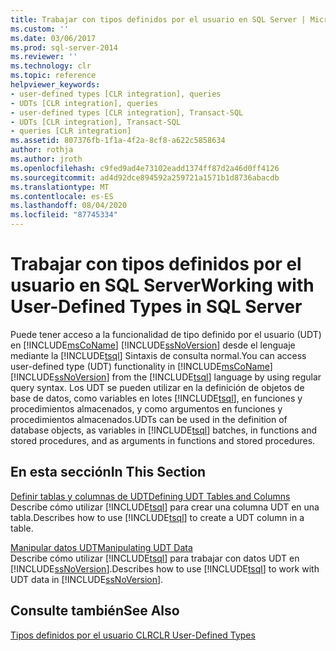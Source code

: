 ```yaml
---
title: Trabajar con tipos definidos por el usuario en SQL Server | Microsoft Docs
ms.custom: ''
ms.date: 03/06/2017
ms.prod: sql-server-2014
ms.reviewer: ''
ms.technology: clr
ms.topic: reference
helpviewer_keywords:
- user-defined types [CLR integration], queries
- UDTs [CLR integration], queries
- user-defined types [CLR integration], Transact-SQL
- UDTs [CLR integration], Transact-SQL
- queries [CLR integration]
ms.assetid: 807376fb-1f1a-4f2a-8cf8-a622c5858634
author: rothja
ms.author: jroth
ms.openlocfilehash: c9fed9ad4e73102eadd1374ff87d2a46d0ff4126
ms.sourcegitcommit: ad4d92dce894592a259721a1571b1d8736abacdb
ms.translationtype: MT
ms.contentlocale: es-ES
ms.lasthandoff: 08/04/2020
ms.locfileid: "87745334"
---
```

# <a name="working-with-user-defined-types-in-sql-server"></a><span data-ttu-id="4ef56-102">Trabajar con tipos definidos por el usuario en SQL Server</span><span class="sxs-lookup"><span data-stu-id="4ef56-102">Working with User-Defined Types in SQL Server</span></span>
  <span data-ttu-id="4ef56-103">Puede tener acceso a la funcionalidad de tipo definido por el usuario (UDT) en [!INCLUDE[msCoName](../../includes/msconame-md.md)] [!INCLUDE[ssNoVersion](../../includes/ssnoversion-md.md)] desde el lenguaje mediante la [!INCLUDE[tsql](../../includes/tsql-md.md)] Sintaxis de consulta normal.</span><span class="sxs-lookup"><span data-stu-id="4ef56-103">You can access user-defined type (UDT) functionality in [!INCLUDE[msCoName](../../includes/msconame-md.md)] [!INCLUDE[ssNoVersion](../../includes/ssnoversion-md.md)] from the [!INCLUDE[tsql](../../includes/tsql-md.md)] language by using regular query syntax.</span></span> <span data-ttu-id="4ef56-104">Los UDT se pueden utilizar en la definición de objetos de base de datos, como variables en lotes [!INCLUDE[tsql](../../includes/tsql-md.md)], en funciones y procedimientos almacenados, y como argumentos en funciones y procedimientos almacenados.</span><span class="sxs-lookup"><span data-stu-id="4ef56-104">UDTs can be used in the definition of database objects, as variables in [!INCLUDE[tsql](../../includes/tsql-md.md)] batches, in functions and stored procedures, and as arguments in functions and stored procedures.</span></span>  
  
## <a name="in-this-section"></a><span data-ttu-id="4ef56-105">En esta sección</span><span class="sxs-lookup"><span data-stu-id="4ef56-105">In This Section</span></span>  
 [<span data-ttu-id="4ef56-106">Definir tablas y columnas de UDT</span><span class="sxs-lookup"><span data-stu-id="4ef56-106">Defining UDT Tables and Columns</span></span>](working-with-user-defined-types-defining-udt-tables-and-columns.md)  
 <span data-ttu-id="4ef56-107">Describe cómo utilizar [!INCLUDE[tsql](../../includes/tsql-md.md)] para crear una columna UDT en una tabla.</span><span class="sxs-lookup"><span data-stu-id="4ef56-107">Describes how to use [!INCLUDE[tsql](../../includes/tsql-md.md)] to create a UDT column in a table.</span></span>  
  
 [<span data-ttu-id="4ef56-108">Manipular datos UDT</span><span class="sxs-lookup"><span data-stu-id="4ef56-108">Manipulating UDT Data</span></span>](working-with-user-defined-types-manipulating-udt-data.md)  
 <span data-ttu-id="4ef56-109">Describe cómo utilizar [!INCLUDE[tsql](../../includes/tsql-md.md)] para trabajar con datos UDT en [!INCLUDE[ssNoVersion](../../includes/ssnoversion-md.md)].</span><span class="sxs-lookup"><span data-stu-id="4ef56-109">Describes how to use [!INCLUDE[tsql](../../includes/tsql-md.md)] to work with UDT data in [!INCLUDE[ssNoVersion](../../includes/ssnoversion-md.md)].</span></span>  
  
## <a name="see-also"></a><span data-ttu-id="4ef56-110">Consulte también</span><span class="sxs-lookup"><span data-stu-id="4ef56-110">See Also</span></span>  
 [<span data-ttu-id="4ef56-111">Tipos definidos por el usuario CLR</span><span class="sxs-lookup"><span data-stu-id="4ef56-111">CLR User-Defined Types</span></span>](clr-user-defined-types.md)  
  
  
